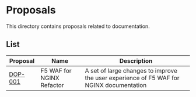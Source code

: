 # Proposals

This directory contains proposals related to documentation.

## List

| Proposal                                       | Name                           | Description |
| ---------------------------------------------- | ------------------------------ | ----------- |
| [DOP-001](/documentation/proposals/DOP-001.md) | F5 WAF for NGINX Refactor | A set of large changes to improve the user experience of F5 WAF for NGINX documentation |